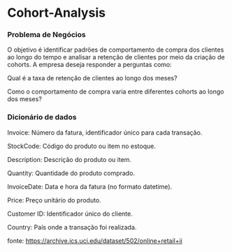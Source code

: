 # Cohort-Analysis

### Problema de Negócios
O objetivo é identificar padrões de comportamento de compra dos clientes ao longo do tempo e analisar a retenção de clientes por meio da criação de cohorts. A empresa deseja responder a perguntas como:

Qual é a taxa de retenção de clientes ao longo dos meses?

Como o comportamento de compra varia entre diferentes cohorts ao longo dos meses?

### Dicionário de dados
Invoice: Número da fatura, identificador único para cada transação.

StockCode: Código do produto ou item no estoque.

Description: Descrição do produto ou item.

Quantity: Quantidade do produto comprado.

InvoiceDate: Data e hora da fatura (no formato datetime).

Price: Preço unitário do produto.

Customer ID: Identificador único do cliente.

Country: País onde a transação foi realizada.

fonte: https://archive.ics.uci.edu/dataset/502/online+retail+ii
